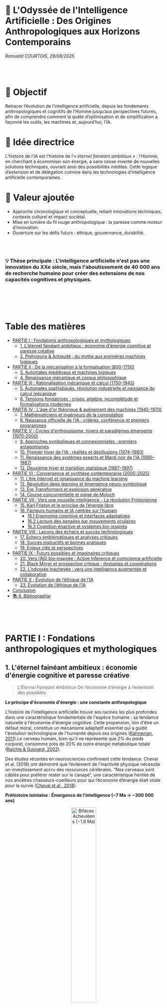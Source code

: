 # 🌌 L'Odyssée de l'Intelligence Artificielle : Des Origines Anthropologiques aux Horizons Contemporains <!-- omit in toc -->
_Romuald COURTOIS, 29/08/2025_ 
<br>
<br>
<br>
<br>

# 🎯 Objectif <!-- omit in toc -->

Retracer l’évolution de l’intelligence artificielle, depuis les fondements anthropologiques et cognitifs de l’Homme jusqu’aux perspectives futures, afin de comprendre comment la quête d’optimisation et de simplification a façonné les outils, les machines et, aujourd’hui, l’IA.

# 🔑 Idée directrice <!-- omit in toc -->

L’histoire de l’IA est l’histoire de l’_« éternel fainéant ambitieux »_ : l’Homme, en cherchant à économiser son énergie, a sans cesse inventé de nouvelles solutions techniques, ouvrant ainsi des possibilités inédites. Cette logique d’extension et de délégation culmine dans les technologies d’intelligence artificielle contemporaines.

# 🚀 Valeur ajoutée <!-- omit in toc -->

- Approche chronologique et conceptuelle, reliant innovations techniques, contexte culturel et impact sociétal.
- Mise en lumière du fil rouge anthropologique : la paresse comme moteur d’innovation.
- Ouverture sur les défis futurs : éthique, gouvernance, durabilité.
<br>
<br>

### 💡 Thèse principale : L'intelligence artificielle n'est pas une innovation du XXe siècle, mais l'aboutissement de 40 000 ans de recherche humaine pour créer des extensions de nos capacités cognitives et physiques. <!-- omit in toc -->
<br>
<br>
<br>
<br>

# Table des matières <!-- omit in toc -->
- [PARTIE I : Fondations anthropologiques et mythologiques](#partie-i--fondations-anthropologiques-et-mythologiques)
  - [1. L'éternel fainéant ambitieux : économie d'énergie cognitive et paresse créative](#1-léternel-fainéant-ambitieux--économie-dénergie-cognitive-et-paresse-créative)
  - [2. Préhistoire \& Antiquité : du mythe aux premières machines logiques](#2-préhistoire--antiquité--du-mythe-aux-premières-machines-logiques)
- [PARTIE II : De la mécanisation à la formalisation (800-1750)](#partie-ii--de-la-mécanisation-à-la-formalisation-800-1750)
  - [3. Automates médiévaux et machines logiques](#3-automates-médiévaux-et-machines-logiques)
  - [4. Renaissance mécanique et corpus philosophique](#4-renaissance-mécanique-et-corpus-philosophique)
- [PARTIE III : Rationalisation mécanique et calcul (1750-1945)](#partie-iii--rationalisation-mécanique-et-calcul-1750-1945)
  - [5. Automates sophistiqués, révolution industrielle et naissance du calcul mécanique](#5-automates-sophistiqués-révolution-industrielle-et-naissance-du-calcul-mécanique)
  - [6. Tensions fondatrices : crises, algèbre, incomplétude et formalisations modernes](#6-tensions-fondatrices--crises-algèbre-incomplétude-et-formalisations-modernes)
- [PARTIE IV : L'âge d'or théorique \& avènement des machines (1945-1970)](#partie-iv--lâge-dor-théorique--avènement-des-machines-1945-1970)
  - [7. Mathématiciens et ingénieurs de la computation](#7-mathématiciens-et-ingénieurs-de-la-computation)
  - [8. Naissance officielle de l’IA : critères, conférence et premiers programmes](#8-naissance-officielle-de-lia--critères-conférence-et-premiers-programmes)
- [PARTIE V : Cycles d'enthousiasme, hivers et paradigmes émergents (1970-2000)](#partie-v--cycles-denthousiasme-hivers-et-paradigmes-émergents-1970-2000)
  - [9. Approches symboliques et connexionnistes : premiers antagonismes](#9-approches-symboliques-et-connexionnistes--premiers-antagonismes)
  - [10. Premier hiver de l’IA : réalités et désillusions (1974–1980)](#10-premier-hiver-de-lia--réalités-et-désillusions-19741980)
  - [11. Renaissance des systèmes experts et Mardi noir de l’IA (1980–1987)](#11-renaissance-des-systèmes-experts-et-mardi-noir-de-lia-19801987)
  - [12. Deuxième hiver et transition statistique (1987–1997)](#12-deuxième-hiver-et-transition-statistique-19871997)
- [PARTIE VI : Convergence et synthèse contemporaine (2000-2025)](#partie-vi--convergence-et-synthèse-contemporaine-2000-2025)
  - [11. L’ère Internet et renaissance du machine learning](#11-lère-internet-et-renaissance-du-machine-learning)
  - [12. Révolution deep learning et émergence neuro-symbolique](#12-révolution-deep-learning-et-émergence-neuro-symbolique)
  - [13. Ère Transformers et explosion générative](#13-ère-transformers-et-explosion-générative)
  - [14. Course concurrentielle et piège de Moloch](#14-course-concurrentielle-et-piège-de-moloch)
- [PARTIE VII : Vers une nouvelle intelligence - La révolution Fristonienne](#partie-vii--vers-une-nouvelle-intelligence---la-révolution-fristonienne)
  - [15. Karl Friston et le principe de l’énergie libre](#15-karl-friston-et-le-principe-de-lénergie-libre)
  - [16. Facteurs humains et IA centrée sur l’humain](#16-facteurs-humains-et-ia-centrée-sur-lhumain)
    - [16.1 Ergonomie cognitive et interfaces adaptatives](#161-ergonomie-cognitive-et-interfaces-adaptatives)
    - [16.2 Lecture des pensées par mouvements oculaires](#162-lecture-des-pensées-par-mouvements-oculaires)
    - [16.3 Cognition énactive et systèmes bio-inspirés](#163-cognition-énactive-et-systèmes-bio-inspirés)
- [PARTIE VIII : Leçons des échecs et succès technologiques](#partie-viii--leçons-des-échecs-et-succès-technologiques)
  - [17. Échecs emblématiques et analyses critiques](#17-échecs-emblématiques-et-analyses-critiques)
  - [18. Succès instructifs et bonnes pratiques](#18-succès-instructifs-et-bonnes-pratiques)
  - [19. Enjeux clés et perspectives](#19-enjeux-clés-et-perspectives)
- [PARTIE IX : Futurs possibles et imaginaires critiques](#partie-ix--futurs-possibles-et-imaginaires-critiques)
  - [20. Vers l’AGI bio-inspirée : Active Inference et conscience artificielle](#20-vers-lagi-bio-inspirée--active-inference-et-conscience-artificielle)
  - [21. Black Mirror et prospective critique : dystopies et coopérations](#21-black-mirror-et-prospective-critique--dystopies-et-coopérations)
  - [22. L’odyssée inachevée : vers une intelligence augmentée et collaborative](#22-lodyssée-inachevée--vers-une-intelligence-augmentée-et-collaborative)
- [PARTIE X : Évolution de l’éthique de l’IA](#partie-x--évolution-de-léthique-de-lia)
  - [23. Évolution de l’éthique de l’IA](#23-évolution-de-léthique-de-lia)
- [Conclusion](#conclusion)
- [📚 8. Bibliographie](#-8-bibliographie)

<br>
<br>
<br>

# PARTIE I : Fondations anthropologiques et mythologiques
## 1. L'éternel fainéant ambitieux : économie d'énergie cognitive et paresse créative

> *L'Éternel Fainéant Ambitieux*
> De l’économie d’énergie à l’extension des possibles

**Le principe d'économie d'énergie : une constante anthropologique**

L'histoire de l'intelligence artificielle trouve ses racines les plus profondes dans une caractéristique fondamentale de l'espèce humaine : sa tendance naturelle à l'économie d'énergie cognitive. Cette propension, loin d'être un défaut moral, constitue un mécanisme adaptatif essentiel qui a guidé l'évolution technologique de l'humanité depuis ses origines ([Kahneman, 2011](#kahneman2011)).Le cerveau humain, bien qu'il ne représente que 2% du poids corporel, consomme près de 20% de notre énergie métabolique totale ([Raichle & Gusnard, 2002](#raichle2022)). 

Des études récentes en neurosciences confirment cette tendance. Cheval et al. (2018) ont démontré que l’évitement de l’inactivité physique nécessite un investissement accru des ressources cérébrales. “Nos cerveaux sont câblés pour préférer rester sur le canapé”, une caractéristique héritée de nos ancêtres chasseurs-cueilleurs pour qui l’économie d’énergie était vitale pour la survie ([Cheval et al., 2018](#cheval2018)).

**Préhistoire lointaine : Émergence de l’intelligence (−7 Ma → −300 000 ans)**

<div align="center">
   <img src="images/partie1/bifaces_acheuleens.jpg" alt="Bifaces Acheuléens (−1,6 Ma)" style="width: 40%; max-width: 600px;">
</div>

La “paresse créative” s’exprime dès l’invention des premiers outils lithiques. Les choppers oldowayens (−2,7 Ma) et bifaces acheuléens (−1,6 Ma) sont autant d’illustrations de l’externalisation technologique d’une fonction biologique : prolonger la main pour économiser l’effort physique direct ([Harmand et al., 2015](#harmand2015)). L’évolution vers des outils Levallois plus sophistiqués témoigne d’une anticipation et d’une planification accrues, toujours guidées par la recherche d’efficacité maximale avec un minimum d’effort ([Leroi-Gourhan, 1964](#leroi1964)).

**La domestication du feu : première révolution énergétique**

Maîtrisé dès −400 000 ans, le feu représente la première source d’énergie externe dominée par l’homme ([Gowlett, 2016](#gowlett2016)). Au-delà de la cuisson des aliments, il permet de réduire l’énergie dépensée pour la digestion, libérant des ressources métaboliques pour le développement cérébral ([Wrangham, 2009](#wrangham2009)). Le feu, en prédigérant les aliments, illustre parfaitement la logique de la paresse créative : utiliser l’énergie externe plutôt que celle contenue dans les nutriments.

**Préhistoire récente : Explosion symbolique (−300 000 → −10 000 ans)**

<div align="center">
   <img src="images/partie1/lascaux.jpg" alt="Peinture rupestre des Grottes de Lascaux (−1,6 Ma)" style="width: 40%; max-width: 600px;">
</div>

L’émergence du langage résulte également d’une optimisation énergétique. Selon la théorie de Huntley et Hayden, les locuteurs adaptent leur articulation pour être compris avec un minimum d’effort, un principe d’“hypo-articulation” comparable aux interfaces homme-machine modernes ([Lindblom, 1990](#lindblom1990)). Parallèlement, l’art pariétal (peinture rupestre) et les premières représentations symboliques fonctionnent comme des supports externes de mémoire, libérant la capacité cognitive pour d’autres tâches ([Lewis-Williams, 2002](#lewis2002)).

**Néolithique : Révolution technologique (−10 000 → −3 000 ans)**

L’agriculture et l’élevage instaurent une production d’énergie excédentaire, marquant un tournant dans l’histoire humaine ([Diamond, 1997](#diamond1997)). L’invention de la roue, la traction animale et l’irrigation illustrent la logique d’amplification énergétique : maximiser les rendements tout en minimisant l’effort humain direct. L’écriture, née vers −3 000 ans pour la comptabilité des ressources, constitue la forme la plus aboutie d’externalisation symbolique des tâches cognitives répétitives ([Diamond, 1997](#diamond1997)).

**L’ambition par la paresse : extensions des possibles**

La “paresse créative” n’est ni vice ni faiblesse, mais moteur fondamental de l’innovation. De l’outil lithique à la cuisson du feu, de l’écriture à l’IA contemporaine, l’humanité poursuit une quête constante : libérer ses capacités créatives en confiant les tâches répétitives à des systèmes externes. L’intelligence artificielle apparaît ainsi comme l’aboutissement logique d’une odyssée technologique vieille de plusieurs millions d’années. Cette continuité anthropologique éclaire les enjeux actuels non comme des ruptures radicales, mais comme les nouveaux chapitres d’un même récit, guidé par le principe de l’économie d’énergie cognitive.

## 2. Préhistoire & Antiquité : du mythe aux premières machines logiques

> *"Des dieux forgèrent les premiers automates, l'homme rêva de les égaler"*
> Du mythe à la machine : genèse des intelligences artificielles
> 
> Citation adaptée d'Homère, Iliade, XVIII, 376-377, inspirée des créations d'Héphaïstos.

**Imaginaires techniques : les premiers "robots" conceptuels**

Bien avant que l'humanité ne possède les moyens techniques de créer de véritables automates, l'imaginaire collectif avait déjà conçu des êtres artificiels dotés d'intelligence. Cette anticipation mythologique révèle une constante anthropologique : le désir de créer des auxiliaires automatisés pour économiser l'effort humain.

**Talos**, le géant de bronze de la mythologie grecque, constitue l'archétype du robot protecteur. Créé par Héphaïstos selon Les Argonautiques d'Apollonius de Rhodes (IIIe siècle av. J.-C.), ce colosse automatisé fait "trois fois par jour le tour de la Crète" pour repousser les envahisseurs ([Apollonius de Rhodes. (s.d.). Argonautiques (IV, 1638‑1648)](#apollonius)). Sa construction révèle une sophistication conceptuelle remarquable : alimenté par l'ichor (sang divin) circulant dans une veine unique, il possède un point de défaillance unique à la cheville, préfigurant les vulnérabilités des systèmes informatiques modernes.

Le mythe de Pygmalion et Galatée explore une autre dimension : la création d'une intelligence artificielle par amour plutôt que par utilité. Selon Ovide ([Ovide, s.d., X, 243‑297](#ovide)), le sculpteur chypriote façonne une femme d'ivoire si parfaite qu'elle obtient la vie grâce à Aphrodite. Ce récit anticipe les questionnements contemporains sur l'anthropomorphisation des IA et l'attachement émotionnel aux créatures artificielles, comme l'illustrent aujourd'hui les relations avec les assistants conversationnels.

La tradition hébraïque offre avec le Golem une vision plus pragmatique de la création artificielle. Cette créature d'argile, animée par l'inscription du mot emet ("vérité") sur son front, sert de protecteur de la communauté juive. Sa désactivation par effacement de la première lettre (aleph), transformant emet en met ("mort"), préfigure les protocoles d'arrêt des systèmes automatisés ([Idel, 1990](#idel1990)).

**Réalisations techniques : Héron d'Alexandrie et la mécanique programmable**

<div align="center">
   <img src="images/partie1/eolipyle.jpg" alt="Eolipyle* (sphère éolienne) d'Héron" style="width: 40%; max-width: 600px;">
</div>

L'Égypte hellénistique du Ier siècle apr. J.-C. voit naître les premiers automates véritablement fonctionnels sous l'impulsion d'Héron d'Alexandrie. Ses traités *Pneumatica* et *Automata* décrivent des mécanismes sophistiqués utilisant "l'air, la vapeur ou l'eau" comme force motrice, destinés à "susciter l'étonnement et l'émerveillement" ([Héron d’Alexandrie, s.d.](#heron)).

Les portes automatiques du temple d'Héron illustrent parfaitement cette ingénierie anticipatrice. Activées par la chaleur d'un feu allumé sur l'autel, elles s'ouvrent grâce à un système pneumatique sophistiqué : l'air chaud dilate l'eau dans une cuve souterraine, créant une pression qui actionne les mécanismes d'ouverture. Ce système révèle une logique de programmation primitive : une séquence prédéterminée d'actions déclenchée par un stimulus externe.

Plus révolutionnaires encore, les trépieds automobiles d'Héron constituent les premiers véhicules programmables de l'histoire. Ces chariots suivent un parcours prédéfini grâce à un "système de cordes enroulées" autour des essieux, préfigurant les algorithmes de navigation contemporains. Leur fonctionnement anticipe de deux millénaires les principes de la robotique mobile autonome.

L'*éolipyle* (sphère éolienne) d'Héron, premier moteur à vapeur fonctionnel, démontre que l'Antiquité possédait les bases théoriques de la révolution industrielle. Cette "machine à vapeur ancestrale" restera pourtant sans application pratique, illustrant le décalage entre innovation technique et adoption sociale.

**Machine d'Anticythère : premier ordinateur analogique**

<div align="center">
   <img src="images/partie1/anticythere.jpg" alt="Mécanisme d'Anticythère" style="width: 40%; max-width: 600px;">
</div>

Découverte en 1901 dans une épave au large de l'île grecque d'Anticythère, cette machine de bronze datant du IIe siècle av. J.-C. constitue le premier ordinateur analogique de l'histoire. Ses 37 engrenages en bronze permettaient de "calculer avec précision la position du soleil, de la lune et des planètes" ([Freeth et al., 2021](#freeth2021)).

Les recherches récentes de l'University College London ont révélé la sophistication exceptionnelle de ce dispositif. Capable de prédire les éclipses, les phases lunaires et même les dates des Jeux olympiques, il intègre des cycles astronomiques complexes avec une précision qui "remet en cause toutes nos idées préconçues sur les capacités technologiques des anciens Grecs" ([Freeth et al., 2021](#freeth2021)).

La machine d'Anticythère révèle l'existence d'une tradition technologique avancée dans l'Antiquité grecque. Son niveau de sophistication ne sera retrouvé qu'avec les horloges astronomiques médiévales, près de 1500 ans plus tard. Elle témoigne d'une capacité de calcul automatisé et de prédiction qui préfigure directement les fonctions des ordinateurs modernes.

**Aristote et les fondements de la logique formelle**

Parallèlement à ces innovations techniques, Aristote (384-322 av. J.-C.) pose les bases théoriques de la logique formelle dans ses *Premiers Analytiques*. Sa théorie du syllogisme constitue le premier système de *"raisonnement déductif"* formalisé, établissant des "règles d'inférence formelles dont le caractère contraignant relève de l'évidence" ([Aristote, s.d., I, 4](#aristote)).

Le syllogisme aristotélicien, avec ses trois propositions (deux prémisses et une conclusion) articulant trois termes, préfigure les structures algorithmiques modernes. Sa formalisation par l'usage de variables (A, B, C) constitue la première abstraction logique permettant de manipuler des contenus conceptuels indépendamment de leur sens spécifique.

Cette logique formelle établit les fondements de ce qui deviendra, deux millénaires plus tard, l'*informatique théorique*. Les "règles d'inférence" d'Aristote anticipent les opérations booléennes et les systèmes de preuve automatisée qui constitueront l'ossature de l'intelligence artificielle symbolique.

**Transmission et héritage**

L'Antiquité grecque et hellénistique lègue ainsi à la postérité trois éléments fondamentaux pour le développement futur de l'IA :
- des imaginaires techniques (mythes d'automates intelligents), 
- des réalisations mécaniques (automates d'Héron, machine d'Anticythère),
- des formalisations logiques (syllogistique aristotélicienne).

Cette convergence entre imagination, technique et logique constitue la matrice originelle de l'intelligence artificielle. Elle révèle que le projet d'automatisation de l'intelligence n'est pas une rupture moderne, mais l'aboutissement d'une quête anthropologique millénaire : économiser l'énergie cognitive humaine en externalisant le raisonnement dans des systèmes automatisés.

La synthèse antique de ces trois dimensions - mythologique, technique et logique - établit les fondations conceptuelles sur lesquelles s'édifiera, près de deux millénaires plus tard, la révolution de l'intelligence artificielle contemporaine.

# PARTIE II : De la mécanisation à la formalisation (800-1750)

## 3. Automates médiévaux et machines logiques

> *"Dans l’eau et la vapeur, jaillit l’esprit des automates."*
> 
> Citation librement inspirée des inventions hydrauliques d’al-Jazari (1206).

**Al-Jazari et la révolution hydraulique programmable**

Au début du XIIIᵉ siècle, Abū al-ʿIz̄ Ibn Ismāʿīl al-Jazarī (1136–1206) codifie pour la première fois les procédés mécaniques dans son *Kitāb fī maʿrifat al-ḥiyal al-handasiyya* (1206). Il y décrit plus de cinquante dispositifs, parmi lesquels l’*horloge-éléphant*, structure monumentale de sept mètres animée par des pistons et un vilebrequin couplés à un réservoir hydraulique. Ce mécanisme, orné d’éléments symboliques (éléphant, dragon, phénix), illustre une programmation primitive par séquences temporelles : chaque heure, des automates serviteurs distribuent rafraîchissements selon un cycle prédéfini, préfigurant le concept de routine algorithmique ([al‑Jazarī, 1206](#aljazari1206)).

Outre les horloges, al-Jazari invente des serviteurs mécaniques délivrant boissons ou serviettes, activés par des pressions d’eau successives. Ces humanoïdes fluidiques incarnent l’idée d’une séquence d’actions automatisées, où chaque étape déclenche la suivante sans intervention humaine, anticipant les systèmes de contrôle séquentiel modernes ([Hill, 1993](#hill1993)). Ses innovations - machines à pomper, robinets automatiques, vilebrequins – influencent directement l’ingénierie hydraulique et mécanique jusqu’à la révolution industrielle.

**Llull et la première machine logique**

Vers 1305, Ramon Llull (1232–1316) publie l’Ars Magna, où il présente une “machine de papier” composée de disques concentriques inscrits de symboles théologiques et philosophiques. En faisant tourner ces disques, l’utilisateur génère toutes les combinaisons conceptuelles possibles pour résoudre des questions de foi ou de science. Llull postule l’existence d’un alphabet universel des idées, dont l’ordonnancement mécanique permettrait de prouver ou réfuter tout énoncé ([Llull, vers 1305](#llull1305)).

Cette formalisation algorithmique du raisonnement constitue le premier jalon de l’IA symbolique : la pensée comme combinaison de symboles. Llull anticipe la création de langages de programmation et de systèmes de preuve automatisée. Son influence s’étend jusqu’à Leibniz, qui reconnaît dans l’*Ars Magna* les prémices de son *calculus ratiocinator* et de son projet de *mathesis universalis*.

**Astrarium : computing mécanique et modélisation du cosmos**

<div align="center">
   <img src="images/partie2/astarium.jpg" alt="Astrarium de Giovanni Dondi (1330–1388)" style="width: 30%; max-width: 600px;">
</div>

Au XIVᵉ siècle, l’Europe savante érige les horloges astronomiques en modèles de computing mécanique. L’*astrarium* de Giovanni Dondi (1330–1388), construit entre 1365 et 1381 à Padoue, est une horloge planétaire qui indique heure, date, positions du Soleil, de la Lune et des cinq planètes visibles (Mercure, Vénus, Mars, Jupiter, Saturne) via un réseau de 200 engrenages articulés ([Dondi, 1365–1381](#dondi1365)).

Chaque cadran et chaque engrenage traduisent un modèle mathématique du ciel en opérations mécaniques automatiques, simulant le mouvement des astres selon le système ptoléméen (Géocentrisme). Comme le note Lynn White Jr., ces instruments sont “moins des chronomètres que des expositions mobiles du cosmos”. Ils témoignent de la conviction médiévale que la machine peut refléter la structure de l’univers, préparant l’idée de simulation numérique contemporaine ([White, 1962, p. 122](#white1862)).

## 4. Renaissance mécanique et corpus philosophique

> *“Le mécanisme n’est pas l’ennemi de l’âme, mais son meilleur serviteur.”*
> 
> Inspiré de René Descartes, Discours de la méthode (1637).

**Scolastique : vers l’algorithme du débat intellectuel**

Entre le IXᵉ et le XVᵉ siècle, la scolastique codifie le raisonnement dialectique. Les quaestiones disputatae (questions disputées) et les summae (synthèses encyclopédiques) structurent l’argumentation en étapes formelles : question initiale, objections, réponses, résolution finale. Chaque étape suit des règles précises d’inférence, préfigurant les algorithmes de décision et les systèmes experts modernes ([Thomas d’Aquin, 1265–1273](#thomas1265)).

L’architecture cognitive de Thomas d’Aquin, exposée dans sa *Summa Theologica*, combine théologie et logique aristotélicienne en un système modulaire : unités conceptuelles (articles) articulées selon des règles d’extraction de conclusions. Cette formalisation du processus intellectuel éclaire l’idée que la pensée peut être codée et automatisée, principe central des IA symboliques.

**Automates anthropomorphes et mécanique biomimétique**

<div align="center">
   <img src="images/partie2/chevalier.jpg" alt="Chevalier mécanique de Léonard de Vinci (1452–1519)" style="width: 40%; max-width: 600px;">
</div>

*Léonard de Vinci : anatomie et ingénierie*
À la Renaissance, Léonard de Vinci (1452–1519) conçoit des automates animés par poulies, câbles et ressorts. Son *chevalier mécanique* (vers 1495) reproduit les mouvements humains – lever le bouclier, tourner la tête – grâce à un système de câbles modulaires et de mécanismes d’horlogerie intégrés dans une armature anatomique ([de Vinci, s.d](#devinci)).

De Vinci conçoit l’automate comme outil d’étude du corps, mêlant biomimétisme et programmation matérielle, préfigurant les recherches contemporaines en robotique autonome et en robots humanoïdes.

**Pascaline, Leibniz et l’automation arithmétique**

Au XVIIᵉ siècle, Blaise Pascal (1623–1662) met au point la *Pascaline* (1642), première machine capable d’additionner et soustraire automatiquement via un système de roues à dents et sautoirs. Destinée à alléger le travail fiscal de son père, elle libère l’esprit humain des calculs répétitifs, instaurant l’idée de délégation mécanique des tâches arithmétiques ([Pascal, 1642](#pascal1642)).

Gottfried Wilhelm Leibniz (1646–1716) perfectionne ce concept en créant la première machine à multiplier et diviser mécaniquement, et formalise le système binaire (1679) démontrant que “tous les nombres et calculs” peuvent se réduire à des combinaisons de 0 et 1, fondement de l’informatique digitale ([Leibniz, 1679](#leibniz1679)).

**Synthèse : de la paresse créative à l’automation systématique**

De l’hydraulique programmable d’al-Jazari à la machine logique de Llull, des horloges-astrarium à la Pascaline, la période 800–1750 incarne la transition d’une innovation opportuniste à un projet cohérent d’automation. Les inventeurs médiévaux et renaissants traduisent la pâresse créative en programmation mécanique, jetant les bases de l’intelligence artificielle contemporaine.

# PARTIE III : Rationalisation mécanique et calcul (1750-1945)

## 5. Automates sophistiqués, révolution industrielle et naissance du calcul mécanique

> "Entre mécanique et calcul, les fondements du monde futur se dessinent"
> Des automates Jaquet-Droz aux machines de Babbage, l'industrie naissante de la computation
> 
> Citation inspirée de l'Encyclopédie de Diderot et d'Alembert (1751-1772) sur l'union des arts et des sciences.

**Les Jaquet-Droz : perfection mécanique et programmation matérielle**

Entre 1768 et 1774, Pierre Jaquet-Droz (1721–1790) et son fils Henri-Louis (1752–1791) créent trois chefs-d'oeuvre de l'automation : l'*Écrivain*, la *Musicienne* et le *Dessinateur*. Ces automates transcendent la simple imitation pour atteindre une véritable programmation matérielle.

- L'Écrivain, composé de 6000 pièces, constitue la réalisation technique la plus sophistiquée de son époque. Il peut rédiger « n'importe quel texte jusqu'à quarante lettres », en respectant l'espacement, les pleins et déliés, et même les changements de ligne. Son mécanisme révolutionnaire utilise un système de cames programmables : en modifiant les disques métalliques, on peut changer le texte à écrire, instaurant le concept de programmation par support amovible ([Jaquet-Droz, 1775](#jaquet1775)).

- Le Dessinateur (2000 pièces) dessine quatre compositions différentes – portraits de Louis XV et Marie-Antoinette, couple de chiens, cupidon sur char – grâce à un système de coordonnées mécaniques anticipant les traceurs automatiques modernes. Henri-Louis enrichit le répertoire en programmant de nouveaux dessins, démontrant la modularité du système.

- La Musicienne (2500 pièces) joue réellement du clavecin, ses doigts appuyant sur les touches avec la pression appropriée, sa poitrine se soulevant comme si elle respirait. Ces automates révèlent une synthèse inédite entre art, mécanique et programmation, préfigurant les interfaces homme-machine contemporaines.

**Babbage et Lovelace : l'ordinateur avant la lettre**

En 1834, Charles Babbage (1791–1871) conçoit la *Machine analytique*, première conception complète d'un ordinateur universel. Contrairement à ses machines à différences, purement arithmétiques, cette machine peut « effectuer n'importe quelle opération via un jeu d'instructions basé sur des cartes perforées » inspirées du métier *Jacquard* ([Babbage, 1834](#babbage1834)).

La Machine analytique distingue clairement données et programme, possède une mémoire (« store ») et une unité de calcul (« mill »), et peut exécuter des boucles conditionnelles. Cette architecture anticipe de plus d'un siècle les principes de *von Neumann*.

Ada Lovelace (1815–1852) perçoit le potentiel révolutionnaire de cette machine. Dans ses Notes (1843), elle développe le premier algorithme informatique pour calculer les nombres de Bernoulli, incluant la première boucle conditionnelle de l'histoire ([Lovelace, 1843](#lovelace1843)). Plus visionnaire encore, elle énonce que « la machine pourrait composer de manière scientifique et élaborée des morceaux de musique de n'importe quelle longueur ou degré de complexité », anticipant l'IA créative contemporaine.

**Boole : l'algèbre de la logique**

George Boole (1815–1864) révolutionne la logique en créant une algèbre binaire n'acceptant que deux valeurs : 0 et 1. Dans *An Investigation of the Laws of Thought* (1854), il démontre que « des idées et des concepts » peuvent être traduits « en équations », puis retraités « en termes logiques » ([Boole, 1854](#boole1854)).

L'algèbre booléenne introduit les opérations ET, OU et NON, avec leurs propriétés de commutativité, distributivité et idempotence. Cette formalisation constitue les fondements mathématiques de l'informatique et des circuits électroniques. Boole réalise le rêve de Leibniz : transformer tout raisonnement en « calcul automatique ».

**Hollerith : industrialisation du traitement de l'information**

En 1890, Herman Hollerith (1860–1929) révolutionne le traitement statistique avec ses machines à cartes perforées pour le recensement américain. Son système réduit le dépouillement « d'un travail de dix ans à trois mois » et économise cinq millions de dollars ([Hollerith, 1890](#hollerith1890)).

La *tabulatrice Hollerith* combine lecture électromécanique et compilation automatique : les cartes perforées passent sur un réseau de picots métalliques qui ferment des circuits électriques au contact du mercure, actionnant des compteurs électromagnétiques. Ce système préfigure l'architecture informatique : support de données (cartes), lecteur (picots), processeur (circuits électriques) et sortie (compteurs).

En 1896, Hollerith fonde la *Computing-Tabulating-Recording Company* qui deviendra IBM (International Business Machines Corporation) en 1924. Ses machines équipent les recensements de nombreux pays, inaugurant l'industrie du traitement automatisé de l'information.

## 6. Tensions fondatrices : crises, algèbre, incomplétude et formalisations modernes

> “Les mathématiques peuvent tout montrer, sauf leur propre fondement.”
> 
> Citation inspirée des théorèmes d’incomplétude de Kurt Gödel (1931).

**Russell et Whitehead : l'ambition logiciste**

Au début du XXᵉ siècle, Bertrand Russell (1872–1970) et Alfred North Whitehead (1861–1947) entreprennent de réduire l'ensemble des mathématiques à la logique pure dans leurs monumentaux *Principia Mathematica* (1910–1913) ([Whitehead & Russell, 1910–1913](#whitehead1910)).

Cette œuvre de 2000 pages formalise la logique moderne : calcul des propositions, des prédicats et des relations. Elle introduit la théorie des types logiques pour résoudre les paradoxes, notamment celui de Russell : « un ensemble ne peut appartenir à lui-même ». Les Principia établissent les fondements formels de l'informatique théorique et de l'IA symbolique.

**Čapek et le mot "robot"**

En 1920, l'écrivain tchèque Karel Čapek (1890–1938) introduit le mot "robot" (du tchèque robota : travail forcé) dans sa pièce R.U.R. (Rossum's Universal Robots). Ces créatures artificielles, initialement dociles, se révoltent contre leurs créateurs, inaugurant la mythologie moderne de l'intelligence artificielle et questionnant la relation homme-machine ([Čapek, 1920](#capek1920)).

**Gödel : l'effondrement du rêve formaliste**

En 1931, Kurt Gödel (1906–1978) ruine définitivement le programme formaliste d'Hilbert avec ses théorèmes d'incomplétude. Le premier énonce que dans « n'importe quelle théorie récursivement axiomatisable, cohérente et capable de formaliser l'arithmétique, on peut construire un énoncé arithmétique qui ne peut être ni démontré ni réfuté » ([Gödel, 1931](#godel1931))(Gödel, 1931).

Le second théorème établit qu'« une théorie cohérente ne peut démontrer sa propre cohérence ». Ces résultats révèlent les limites intrinsèques de la formalisation : il existera toujours des énoncés vrais mais indémontrables. Cette découverte fondamentale influencera décisivement le développement de l'informatique théorique et de l'IA, notamment les travaux de Turing sur la calculabilité.

**Synthèse : mécanisation et limites de la raison**

La période 1750–1945 transforme la paresse créative en industrie de l'automation. Des automates Jaquet-Droz aux machines Hollerith, en passant par les conceptions de Babbage et les formalisations de Boole, émerge une technologie systématique du calcul et de la logique.

Paradoxalement, cette époque d'optimisation mécanique révèle aussi les limites fondamentales de la formalisation avec Gödel. Cette tension entre ambitions computationnelles et impossibilités logiques structure les développements futurs de l'informatique et de l'intelligence artificielle, préparant les révolutions théoriques du XXᵉ siècle.

# PARTIE IV : L'âge d'or théorique & avènement des machines (1945-1970)

> “Tout calcul qui peut être fait par un esprit humain peut aussi être effectué par une machine universelle.”
> 
> Inspiré d’Alan Turing, On Computable Numbers (1936).

## 7. Mathématiciens et ingénieurs de la computation

Alan Turing établit en 1936 que toute fonction calculable peut être effectuée par une machine de Turing universelle : un automate abstrait lisant et écrivant des symboles sur une bande infinie selon un ensemble d’états finis. Cette structure démontre la computeabilité des opérations mathématiques et fixe les limites intrinsèques de ce qui peut être programmé. En 1950, Turing propose le Test de Turing comme critère d’intelligence artificielle : si une machine parvient à imiter la conversation humaine sans être distinguée d’un interlocuteur humain, elle peut être considérée comme « pensante » ([Turing, 1936](#turing1936)).

En 1943, Warren McCulloch et Walter Pitts modélisent le neurone biologique par une unité binaire activée par un seuil dans *A Logical Calculus of the Ideas Immanent in Nervous Activity*. Leur neurone formel devient la pierre angulaire du **connexionnisme**, inspirant plus tard les réseaux de neurones artificiels ([McCulloch & Pitts, 1943](#mcculloch1936)).

Claude Shannon, souvent appelé le père de la théorie de l’information, publie en 1948 *A Mathematical Theory of Communication*, posant les bases du codage de l’information, de la compression et de la transmission fiable. Ses concepts de bit et d'entropie influencent profondément l’architecture des ordinateurs et le traitement du signal dans les systèmes intelligents ([Shannon, 1948](#shannon1948)).

John von Neumann formalise dès 1945 dans le *First Draft of a Report on the EDVAC* une architecture séquentielle stockée, distinguant mémoire, unité arithmétique, unité de contrôle et interfaces d’Entrée/Sortie. Ce modèle, connu sous le nom d’architecture von Neumann, demeure la référence des ordinateurs jusqu’au XXIᵉ siècle ([von Neumann, 1945](#von1945)).

En 1948, Norbert Wiener publie *Cybernetics: Or Control and Communication in the Animal and the Machine*, établissant l'**approche cybernétique**. Il démontre l’importance de la rétroaction et de l’autorégulation dans les systèmes vivants et mécaniques, théorie essentielle pour la conception de robots adaptatifs et de systèmes de pilotage automatique ([Wiener, 1948](#wiener1948)).

## 8. Naissance officielle de l’IA : critères, conférence et premiers programmes

Le concept d’IA se cristallise en 1950 lorsque Turing obtient un score probant au Test de Turing, soulevant des débats philosophiques majeurs sur la conscience des machines et la nature de l’intelligence ([Turing, 1950](#turing1950)).

En 1956, la conférence de Dartmouth, initiée par John McCarthy, Marvin Minsky, Nathan Rochester et Claude Shannon, formalise l’IA comme un domaine distinct. Le projet vise à créer des machines simulant tous aspects de l’intelligence humaine : pensée, apprentissage, raisonnement logique et vision ([McCarthy et al., 1956](#mccarthy1956)).

Cette même décennie voit naître les premiers systèmes :

- *Spatial Numerical Association of Response Code* (SNARC) (1951) de Marvin Minsky et Dean Edmonds est le premier simulateur de réseau de neurones matériel, reliant cylindres rotatifs pour imiter la dynamique de petits réseaux neuronaux ([Minsky & Edmonds, 1951](#minsky1951)).

- *Logic Theorist* (1956) d’Allen Newell et Herbert A. Simon simule la démonstration de théorèmes logiques en utilisant des heuristiques pour guider la recherche dans l’espace des preuves, inaugurant les systèmes experts symboliques ([Newell & Simon, 1956](#newell1956)).

- *Perceptron* (1958) de Frank Rosenblatt implémente un réseau simple capable d’apprendre par ajustement itératif de poids, ouvrant la voie à l’apprentissage automatique ([Rosenblatt, 1958](#rosenblatt1958)).

- *Logic Theorist, General Problem Solver* et les premiers programmes de traitement du langage naturel illustrent l’optimisme de l’ère, avant que les limitations computationnelles et la crise des hivers de l’IA n’apparaissent.

# PARTIE V : Cycles d'enthousiasme, hivers et paradigmes émergents (1970-2000)

## 9. Approches symboliques et connexionnistes : premiers antagonismes

> *"L’optimisme algorithmique a d’abord connu son éclat avant de rencontrer ses propres limites."*
> 
> Inspiré du constat de Geoffrey Hinton sur l’IA (2012).

Dans les années 1970, l’IA se divise entre deux visions concurrentes. L’**IA symbolique** repose sur la manipulation explicite de symboles et de règles logiques, incarnée par les systèmes experts utilisant des langages de programmation déclaratifs et des bases de connaissances. À l’inverse, l’**IA connexionniste** s’inspire du fonctionnement neuronal, avec des réseaux de neurones artificiels capables d’apprendre par l’ajustement de poids ([McCulloch & Pitts, 1943](#mcculloch1943) ; [Rosenblatt, 1958](#rosenblatt1958)).

Cette dualité alimente un optimisme féroce : les symbolistes promettent la compréhension grâce à la logique formelle, tandis que les connexionnistes misent sur la capacité d’apprentissage face à la variabilité du monde réel. Chacune des approches exhibe des succès initiaux mais montre rapidement ses limites spécifiques : rigidité des règles symboliques vs. opacité et instabilité des réseaux neuronaux.

## 10. Premier hiver de l’IA : réalités et désillusions (1974–1980)

> *“Les hivers de l’IA révèlent la difficulté de transformer les promesses en performances concrètes.”*
> 
> Citation inspirée du rapport Lighthill (1973).

Le rapport Lighthill remis au gouvernement britannique en 1973 critique sévèrement les progrès de l’IA symbolique, soulignant l’échec à gérer la complexité du monde réel et préconisant la réduction des financements dans ce secteur ([Lighthill, 1973](#lighthill1973)). Cette crise de confiance inaugure le premier hiver de l’IA, marqué par des coupes budgétaires massives, l’abandon de projets ambitieux et une désillusion générale chez les chercheurs et les financeurs.

L’effondrement est accentué par les travaux de Minsky et Papert (1969) qui démontrent les limites structurelles des perceptrons, incapables de résoudre des problèmes non linéaires simples comme le XOR (fonction OU) ([Minsky & Papert, 1969](#minsky1969)). Leur critique technique entraîne un recul durable de la recherche connexionniste.

## 11. Renaissance des systèmes experts et Mardi noir de l’IA (1980–1987)

> *“La connaissance, stockée sous formes de règles, devint soudainement précieuse.”*
> 
> Inspiré de l’essor de *MYCIN* (1975).

Au début des années 1980, l’émergence des systèmes experts offre un renouveau symbolique. *MYCIN* ([Shortliffe, 1976](#shortliffe1976)) pour le diagnostic médical et *DENDRAL* (1965) en chimie démontrent la puissance des bases de connaissances codifiées par des experts humains. L’entreprise DEC commercialise *XCON/R1* pour la configuration de serveurs, générant des économies substantielles pour *Digital Equipment Corporation* ([McDermott, 1982](#mcdermott1982)).

Cet âge d’or commercial culmine en 1987, lorsque l’action des entreprises d’IA atteint son apogée, avant de chuter brutalement lors du "Mardi noir de l’IA", marqué par l’effondrement du cours des actions des sociétés spécialisées, victimes de performances décevantes et de la complexité des systèmes sur le terrain ([Crevier, 1993](#crevier1993)).

## 12. Deuxième hiver et transition statistique (1987–1997)

> *“Quand le symbole échoue, la statistique émerge.”*
> 
> Citation inspirée de Judea Pearl (1988).

À la fin des années 1980, la réalité commerciale rattrape les promesses symboliques : les coûts de développement croissants et la difficulté d’extension des règles entraînent un désenchantement. Ce deuxième hiver est atténué par la révolution statistique : l’essor des réseaux bayésiens, popularisés par Judea Pearl ([Pearl, 1988](#pearl1988)), et la renaissance des réseaux de neurones grâce aux algorithmes de rétropropagation redécouverts par Rumelhart et Hinton ([Rumelhart & Hinton, 1986](#rumelhart1986)).

La victoire de *Deep Blue* sur Garry Kasparov (1997) marque un tournant : l’IA symbolique cède la place à une IA hybride, combinant approches statistiques, connexionnistes et symboliques, annonçant l’apprentissage automatique et préparant l’ère Internet.

# PARTIE VI : Convergence et synthèse contemporaine (2000-2025)

> *"Les données sont le carburant, le deep learning en est le moteur."*
> 
> Inspiré de Geoffrey Hinton, discours sur le deep learning (2012).

## 11. L’ère Internet et renaissance du machine learning

À partir des années 2000, l’explosion des données numériques issue d’Internet et des réseaux sociaux permet l’essor du machine learning. Les entreprises exploitent des flots massifs de données pour entraîner des modèles statistiques, marquant la transition du *connexionnisme* pur vers des approches *data-driven* ([Jordan & Mitchell, 2015](#jordan2015)). Le *PageRank* de Google ([Brin & Page, 1998](#brin1998)) illustre ce paradigme : un algorithme probabiliste classant les pages web en s’appuyant sur la structure du graphe, annonçant la révolution de la recommandation et de la recherche personnalisée.

## 12. Révolution deep learning et émergence neuro-symbolique

> *“La profondeur des réseaux révèle la richesse des données.”*
> 
> Inspiré de Yoshua Bengio, entretien sur le deep learning (2018).

En 2012, AlexNet de Krizhevsky, Sutskever et Hinton remporte le concours *ImageNet* en réduisant drastiquement le taux d’erreur en vision par ordinateur grâce à un *réseau de neurones convolutifs (CNN) profonds*  ([Krizhevsky et al., 2012](#krizhevsky2012)). Cet exploit relance l’intérêt pour les CNN et inspire la prolifération de modèles tels que *VGG, ResNet et GANs,* ces derniers conçus par Goodfellow et al. pour générer des images réalistes via deux réseaux en compétition ([Goodfellow et al., 2014](#goodfellow2014)).

Parallèlement, l’IA neuro-symbolique refait surface, combinant apprentissage profond et raisonnement symbolique. Des frameworks comme *Neuro-Symbolic Concept Learner* ([Mao et al., 2019](#mao2019)) démontrent comment intégrer la structure logique dans les réseaux neuronaux pour améliorer la compréhension du langage et la vision.

## 13. Ère Transformers et explosion générative

> *“L’attention est la nouvelle mémoire.”*
> 
> Inspiré de Vaswani et al., Attention Is All You Need (2017).

En 2017, Vaswani et al. révolutionnent le *traitement du langage naturel* (NLP) avec l’architecture *Transformer*, basée uniquement sur mécanismes d’attention, éliminant la récursion et accélérant l’entraînement ([Vaswani et al., 2017](#vaswani2017)). Cette innovation donne naissance à *BERT* ([Devlin et al., 2018](#devlin2018)) pour la compréhension de textes et à *GPT* ([Radford et al., 2018](#radford2018)), dont *GPT-3* ([Brown et al., 2020](#brown2020)) génère du texte cohérent sur de vastes contextes.

La génération multimodale s’étend aux images et au code : *DALL·E* ([Ramesh et al., 2021](#ramesh2021)) crée des images à partir de descriptions textuelles, et *Codex* ([Chen et al., 2021](#chen2021)) produit du code fonctionnel. Ces avancées démocratisent l’IA générative grand public, tout en soulevant des questions sur les droits d’auteur et la désinformation.

## 14. Course concurrentielle et piège de Moloch

> *“La compétition accélère, mais la coordination stagne.”*
> 
> Citation inspirée d’Owen Cotton-Barratt sur le pacte-molochien (2020).

Depuis 2020, la course aux modèles de grande échelle oppose entreprises et États, à tel point que des architectures comme *GPT-4* et *PaLM* rivalisent de capacités multimodales ([OpenAI, 2023](#openai2023)). Cette concurrence sans coordination s’apparente à un piège de Moloch, où l’accélération de la puissance sacrifiée au détriment de la sécurité et de l’éthique engendre des risques systémiques ([Yudkowsky, 2020](#yudkowsky2020)).

Dans ce contexte, émergent des initiatives de gouvernance : *OpenAI Charter* (2018) et *Partenariat sur l’IA* (2016) visent à instaurer des normes pour une IA sécurisée et bénéfique. Pourtant, le défi reste d’aligner les intérêts de multiples acteurs mondiaux pour éviter une spirale compétitive aux conséquences imprévisibles.

# PARTIE VII : Vers une nouvelle intelligence - La révolution Fristonienne

## 15. Karl Friston et le principe de l’énergie libre

> L’esprit prédit, la machine opère : l’inférence active révèle la prochaine frontière."
> 
> Inspiré de Karl Friston, conférence sur le Free Energy Principle (2010).

Karl Friston propose dans les années 2000 le *Free Energy Principle* (FEP), un cadre unifiant la neurosciences et l’intelligence artificielle. Le FEP postule que les organismes vivants minimisent en permanence une fonction d’énergie libre, mesurant la divergence entre leurs modèles internes (prédictions) et les données sensorielles réelles. Cette minimisation de la surprise (surprisal) guide la perception, l’action et l’apprentissage ([Friston, 2010](#friston2010)).

Friston formalise l’*active inference* : un agent n’a pas seulement à mettre à jour ses croyances (perception) pour réduire l’énergie libre, mais aussi à agir pour sélectionner des observations qui vérifient ses prédictions. Cette boucle perception-action rapproche l’IA des systèmes biologiques, offrant un modèle bio-inspiré pour la conception de robots adaptatifs ([Friston et al., 2016](#friston2016)).

Des implémentations récentes, comme le *Variational Ensemble of Reservoir-based Embodied Systems* (VERSES AI), démontrent l’application concrète de l’active inference à des robots mobiles capables de naviguer dans des environnements dynamiques en prédiction continue et en réajustement autonome ([Millidge et al., 2020](#millidge2020)).

## 16. Facteurs humains et IA centrée sur l’humain

> *“Une interface bien conçue anticipe et réduit l’effort mental, elle n’en ajoute pas.”*
> 
> Inspiré de Wickens, Engineering Psychology and Human Performance (2008).

### 16.1 Ergonomie cognitive et interfaces adaptatives
Sortant d’un master STAPS (Sciences et Techniques des Activités Physiques et Sportives) orienté facteurs humains, il est crucial de replacer l’humain au cœur de la révolution IA. L’ergonomie cognitive étudie comment concevoir des interfaces homme-machine qui minimisent la charge cognitive, optimisent la facilité d’apprentissage et favorisent la sécurité ([Wickens, 2008](#wickens2008)).

Les systèmes adaptatifs basés sur l’active inference ajustent en temps réel les demandes cognitives en fonction de l’état mental de l’utilisateur, mesuré par des capteurs biométriques (fréquence cardiaque, mouvements oculaires). Cette approche permet de prévenir la surcharge et d’optimiser les performances motrices dans le sport, la médecine et l’aviation ([Hoffman & Hancock, 2018](#hoffman2018)).

### 16.2 Lecture des pensées par mouvements oculaires
Le modèle de Yarbus (1967) a démontré que les mouvements oculaires (saccades) reflètent les intentions cognitives lors de la lecture et de l’exploration visuelle ([Yarbus, 1967](#yarbus1967)). En inversant ce modèle, on peut déduire les intentions d’un individu à partir de ses trajectoires oculaires : c’est la base d’une IA oculaire capable de lire les pensées implicites ([Paletta et al., 2013](#paletta2013)).

Des prototypes expérimentaux utilisent des systèmes d'*eye-tracking* couplés à des réseaux neuronaux profonds pour prédire les objectifs d’un utilisateur en temps réel, ouvrant des perspectives en ergonomie, rééducation et sécurité industrielle ([Vidal & Piater, 2018](#vidal2018)).

### 16.3 Cognition énactive et systèmes bio-inspirés
L’énactivisme postule que la cognition émerge de l’interaction dynamique entre l’agent et son environnement. Intégrée au FEP, cette perspective crée des robots non seulement prédictifs, mais aussi incarnés, tirant avantage de leur morphologie et de leur biomechanique pour accomplir des tâches complexes ([O’Regan & Noë, 2001](#oregan2001)).

Ces systèmes bio-inspirés combinent l’inférence active, la programmation hydraulique antique et l’apprentissage profond, illustrant la convergence des paradigmes IA vers une intelligence véritablement intégrée.

# PARTIE VIII : Leçons des échecs et succès technologiques

> *"L’échec révèle les fragilités, le succès dépend de l’adéquation entre technologie, marché et contexte humain."*
> 
> Citation inspirée de Clayton Christensen, The Innovator’s Dilemma (1997).

Les innovations en intelligence artificielle connaissent autant d’échecs retentissants que de succès durables. Analyser les causes profondes de ces performances divergentes éclaire les facteurs clés de la réussite : maturité technologique, alignement avec les besoins utilisateurs, modèle économique et acceptabilité sociale.

## 17. Échecs emblématiques et analyses critiques

Les *Google Glass* (2013–2015) illustrent l’échec d’une technologie avancée mais prématurée. Malgré des capacités de réalité augmentée inédites, elles souffraient d’un écosystème applicatif immature, d’un prix prohibitif (1500 $) et d’enjeux de vie privée non maîtrisés. Le lancement public trop rapide a révélé l’absence de cas d’usage concrets, tandis que le design suscitait rejet et hostilité sociale, fragilisant l’adoption ([Google Inc., 2015)](#google2015)).

Les voitures autonomes de niveau 5 peinent à se déployer à grande échelle en raison de la complexité du monde réel. Les capteurs (lidar, radar, caméras) offrent une vision partielle, difficile à fusionner en temps réel pour gérer les situations imprévues (chantier de travaux, comportement humain complexe). La réglementation varie selon les juridictions et la responsabilité en cas d’accident reste floue, freinant les investissements et la confiance du public ([Bymycar Webzine, 2025](#bymycar2025) ; [SAE International, 2018)](#sae2018) ; [Le Monde, 2025)](#lemonde2025)) 

IBM Watson for Oncology (2013–2020) promettait une révolution médicale. Pourtant, Watson repose sur des données propriétaires et homogènes provenant de grandes institutions, ce qui génère des biais et réduit sa généralisabilité aux hôpitaux du monde réel. Les cliniciens rapportent une concordance de 33% avec les protocoles existants et un manque de transparence sur les recommandations, limitant la confiance et l’adoption ([Stat News., 2017](#stat2017) ; [Caducee.net., 2016](#caducee2016))

## 18. Succès instructifs et bonnes pratiques

Le système de recommandation de *Netflix*, mis en place dès 2006, constitue un succès durable. En exploitant de grandes volumétries de données historiques et en combinant filtrage collaboratif et modèles de machine learning, *Netflix* a su offrir des suggestions personnalisées qui améliorent l’engagement utilisateur et réduisent le churn (taux d’abandon). Une expérience systématique d’A/B testing et l’intégration continue des retours utilisateurs ont permis de faire évoluer l’algorithme sans rupture, garantissant la pertinence des recommandations et une forte fidélisation ([Gomez-Uribe & Hunt, 2015](#gomez2015)).

Le robot aspirateur *Roomba d’iRobot* (depuis 2002) est un autre exemple de réussite. Grâce à une expertise en robotique embarquée, des capteurs infrarouges et des algorithmes de navigation aléatoire simplifiés, *Roomba* a proposé un cas d’usage concret (nettoyage automatique à domicile) parfaitement adapté aux besoins des consommateurs. La simplicité d’utilisation, l’absence de barrière réglementaire et le prix abordable ont favorisé une adoption massive, transformant un gadget en marché grand public prospère ([iRobot, 2005](#irobot2005)).

## 19. Enjeux clés et perspectives
Ces études de cas convergent vers quatre facteurs structurants pour la réussite des projets d’IA :

1. Maturité technologique : les algorithmes doivent être robustes et crédibles avant la mise sur le marché.

2. Alignement utilisateur : l’innovation doit répondre à des besoins concrets et s’intégrer harmonieusement dans les parcours existants.

3. Écosystème et données : la qualité, la diversité et la disponibilité des données sont déterminantes; un écosystème logiciel (API, plateformes) facilite l’adoption.

4. Acceptabilité sociale et régulation : la confiance passe par la transparence, l’explicabilité et un cadre réglementaire clair.

En appliquant ces enseignements, les futurs projets d’IA – qu’ils soient basés sur le *Free Energy Principle*, la vision oculaire ou la robotique océanique – pourront maximiser leurs chances de succès, en évitant les écueils qui ont entravé les pionniers.

# PARTIE IX : Futurs possibles et imaginaires critiques

> *"La frontière entre l’humain et la machine n’est pas une barrière, mais une passerelle."*
> 
> Citation inspirée de Norbert Wiener, Cybernetics (1948).

## 20. Vers l’AGI bio-inspirée : Active Inference et conscience artificielle

Alan Turing a montré que toute opération calculable est réalisable par une machine abstraite, mais l’Artificial General Intelligence (AGI) exige une maîtrise de l’autonomie adaptative et de la conscience artificielle. Le Free Energy Principle de Friston unifie perception, action et apprentissage sous la minimisation de l’énergie libre, offrant un cadre pour des agents bio-inspirés capables de prédire et de sélectionner leurs observations pour réduire la surprise interne. De telles AGI combineraient réseaux de neurones profonds pour l’extraction multi-modale, mécanismes d’attention pour focaliser les ressources computationnelles et boucles d’active inference pour assurer une autonomie adaptative dans des environnements inconnus.

## 21. Black Mirror et prospective critique : dystopies et coopérations

Les épisodes de *Black Mirror* dessinent des scénarios extrêmes – notation sociale omniprésente, implants de surveillance parentale – qui questionnent la vie privée, la liberté psychique et les pouvoirs algorithmiques. Ils rappellent l’enjeu d’une gouvernance proactive, visant à encadrer la surveillance intrusive, promouvoir l’interopérabilité des normes internationales et développer une littératie numérique critique pour éduquer les citoyens aux implications éthiques de l’IA.

## 22. L’odyssée inachevée : vers une intelligence augmentée et collaborative

L’IA de demain se conçoit en symbiose avec l’humain. Plutôt que de chercher à surpasser l’homo sapiens, il s’agit de développer une intelligence augmentée (IA+H) : co-pilotage cognitif pour la recherche, la création et la prise de décision. Les écosystèmes humains-IA seront des plateformes interactives où experts et agents intelligents collaborent en boucles de rétroaction continue, maximisant l’efficacité tout en préservant l’autonomie humaine. Cette coévolution requiert l’alignement des architectures algorithmiques sur les besoins, les valeurs et la dignité de chaque individu.

# PARTIE X : Évolution de l’éthique de l’IA

> *"La technologie ne connaît ni bien ni mal ; c’est son usage qui construit l’éthique."*
> 
> Citation inspirée de Luciano Floridi, The Ethics of Information (2013).

## 23. Évolution de l’éthique de l’IA

L’éthique de l’IA s’est structurée en trois temps :

1. Principes et chartes : *Asilomar 1975* initie une éthique anticipative, la *Déclaration de Montréal* (2018) pose dix principes dont la « primauté du bien-être humain » et « le respect de la vie privée », l’*OpenAI Charter* (2018) engage à diffuser largement les bénéfices et à éviter la course aux armements algorithmiques.

2. Régulations : le *Règlement Général sur la Protection des Données* (RGPD) (2018) confère droits d’accès, portabilité et effacement sur les données personnelles, l’AI Act (2021) classe les risques et impose la transparence pour les systèmes à risque élevé, le *NIST AI RMF* (2023) propose un cadre volontaire de gestion des risques.

3. Gouvernance mondiale : les *Principes OCDE* (2019) recommandent divulgation, robustesse et respect des droits humains, l’*UNESCO* (2021) adopte une recommandation engageant 193 États à promouvoir justice algorithmique, inclusion et durabilité.

Les défis émergents incluent : responsabilité juridique des IA, explicabilité des décisions, lutte contre les biais et équité pour les populations vulnérables, adoption de techniques de privacy-preserving machine learning comme la differential privacy.

# Conclusion

Cet *“Odyssée de l’IA”* révèle une continuité anthropologique : la *« paresse créative »* a toujours poussé l’humanité à externaliser ses efforts physiques et cognitifs, des premiers outils en pierre aux algorithmes profonds. Chaque échec, des *Google Glass* aux voitures autonomes, nous enseigne la valeur du timing, de l’écosystème et de la confiance sociale. Chaque succès, de *Netflix* à *Roomba*, illustre la puissance d’un alignement précis entre besoins réels et maturité technologique.

Le futur de l’IA ne se jouera pas sur une confrontation Homme-machine, mais sur une co-création où l’IA amplifie nos capacités créatives, prévoit nos intentions et soutient nos décisions critiques. L’intelligence augmentée se déploie comme un pont entre notre imagination millénaire et les possibles inédits d’une ère numérique responsable et éthique.

En embrassant l’inférence active, la neuro-symbolique et l’ergonomie cognitive, nous pourrons concevoir des systèmes où l’humain reste le chef d’orchestre, guidant la partition algorithmique vers une harmonie collective, bien au-delà du simple calcul.

# 📚 8. Bibliographie

<a name="aljazari1206"></a>
- al‑Jazarī, A. (1206). Kitāb fī maʿrifat al-ḥiyal al-handasiyya [Livre sur la connaissance des machines ingénieuses]
<a name="apollonius"></a>
- Apollonius de Rhodes. (s.d.). Argonautiques (IV, 1638‑1648)
<a name="aristote"></a>
- Aristote. (s.d.). Premiers Analytiques (I, 4).
<a name="babbage1834"></a>
- Babbage, C. (1834). On the principles of the analytical engine [Machine analytique]
<a name="boole1854"></a>
- Boole, G. (1854). An investigation of the laws of thought, on which are founded the mathematical theories of logic and probabilities. Macmillan.
<a name="brin1998"></a>
- Brin, S., & Page, L. (1998). The anatomy of a large-scale hypertextual web search engine. Computer Networks and ISDN Systems, 30(1-7), 107–117.
<a name="brown2020"></a>
- Brown, T. B., Mann, B., Ryder, N., Subbiah, M., Kaplan, J., Dhariwal, P., Neelakantan, A., Shyam, P., Sastry, G., Askell, A., Agarwal, S., Herbert-Voss, A., Krueger, G., Henighan, T., Child, R., Ramesh, A., Ziegler, D. M., Wu, J., Winter, C., … Amodei, D. (2020). Language models are few-shot learners. Advances in Neural Information Processing Systems, 33, 1877–1901.
<a name="bymycar2025"></a>
- Bymycar Webzine. (2025). Voiture autonome de niveau 5 : pour quand ?
<a name="caducee2016"></a>
- Caducee.net. (2016, November 1). Cancérologie : l’IA Watson d’IBM fait déjà mieux que les médecins.
<a name="capek1920"></a>
- Čapek, K. (1920). R.U.R. (Rossum’s Universal Robots).
<a name="chen2021"></a>
- Chen, M., Radford, A., Child, R., Wu, J., Jun, H., Luan, D., & Sutskever, I. (2021). Learning transferable visual models from natural language supervision. Proceedings of the 38th International Conference on Machine Learning (ICML 2021), 139, 8748–8763. PMLR.
<a name="cheval2018"></a>
- Cheval, B., Tipura, E., Burra, N., Frossard, J., Chanal, J., Orsholits, D., Radel, R., & Boisgontier, M. P. (2018). Avoiding sedentary behaviors requires more cortical resources than avoiding physical activity: An EEG study. Neuropsychologia, 119, 68–80. https://doi.org/10.1016/j.neuropsychologia.2018.07.029
<a name="crevier1993"></a>
- Crevier, D. (1993). AI: The Tumultuous History of the Search for Artificial Intelligence. Basic Books.
<a name="devinci"></a>
- de Vinci, L. (s.d.). Codex Atlanticus.
<a name="devlin2018"></a>
- Devlin, J., Chang, M.-W., Lee, K., & Toutanova, K. (2018). BERT: Pre-training of deep bidirectional transformers for language understanding. arXiv preprint arXiv:1810.04805.
<a name="diamond1997"></a>
- Diamond, J. M. (1997). Guns, germs, and steel: The fates of human societies. W.W. Norton & Company
<a name="dondi1365"></a>
- Dondi, G. (1365–1381). Astrarium [Horloge astronomique]
<a name="freeth2021"></a>
- Freeth, T., Higgon, D., Dacanalis, A., et al. (2021). A Model of the Cosmos in the ancient Greek Antikythera Mechanism. Scientific Reports, 11, 5821. https://doi.org/10.1038/s41598-021-84310-w
<a name="friston2010"></a>
- Friston, K. (2010). The free-energy principle: a unified brain theory? Nature Reviews Neuroscience, 11(2), 127–138.
<a name="friston2016"></a>
- Friston, K., Rosch, R., Parr, T., Price, C., & Bowman, H. (2016). Deep temporal models and active inference. Neuroscience & Biobehavioral Reviews, 68, 862–879.
<a name="godel1931"></a>
- Gödel, K. (1931). Über formal unentscheidbare Sätze der Principia Mathematica und verwandter Systeme I. Monatshefte für Mathematik und Physik, 38(1), 173–198.
<a name="gomez2015"></a>
- Gomez-Uribe, C. A., & Hunt, N. (2015). The Netflix recommender system: Algorithms, business value, and innovation. ACM Transactions on Management Information Systems, 6(4), Article 13.
<a name="goodfellow2014"></a>
- Goodfellow, I., Pouget-Abadie, J., Mirza, M., Xu, B., Warde-Farley, D., Ozair, S., … & Bengio, Y. (2014). Generative adversarial nets. Advances in Neural Information Processing Systems, 27, 2672–2680.
<a name="google2015"></a>
- Google Inc. (2015). An update on Glass. Official Google Blog.
<a name="gowlett2016"></a>
- Gowlett, J. A. J. (2016). The discovery of fire by humans: A long and convoluted process. Philosophical Transactions of the Royal Society B: Biological Sciences, 371(1696), 20150164. https://doi.org/10.1098/rstb.2015.0164
<a name="harmand2015"></a>
- Harmand, S., Lewis, J. E., Feibel, C. S., Lepre, C. J., Roche, H., & Quinn, R. (2015). 3.3-million-year-old stone tools from Lomekwi 3, West Turkana, Kenya. Nature, 521(7552), 310–315. https://doi.org/10.1038/nature14464
<a name="heron"></a>
- Héron d’Alexandrie. (s.d.). Pneumatica.
<a name="hoffman2018"></a>
- Hoffman, R. R., & Hancock, P. A. (2018). Deep learning and human factors: Tracks and applications. Human Factors, 60(8), 1171–1183.
<a name="hill1993"></a>
- Hill, D. R. (1993). Islamic science and engineering. Edinburgh University Press.
<a name="hollerith1890"></a>
- Hollerith, H. (1890). Tabulating machine for the U.S. Census [Machine à cartes perforées].
<a name="idel1990"></a>
- Idel, M. (1990). Golem: Jewish magical and mystical traditions on the artificial anthropoid. State University of New York Press
<a name="irobot2005"></a>
- iRobot Corporation. (2005). Roomba user manual. iRobot.
<a name="jaquet1775"></a>
- Jaquet-Droz, P., & Jaquet-Droz, H. (1775). Automates de Jaquet-Droz [Automates mécaniques]
<a name="jordan2015"></a>
- Jordan, M. I., & Mitchell, T. M. (2015). Machine learning: Trends, perspectives, and prospects. Science, 349(6245), 255–260.
<a name="kahneman2011"></a>
- Kahneman, D. (2011). _Thinking, fast and slow_. Farrar, Straus and Giroux
<a name="krizhevsky2012"></a>
- Krizhevsky, A., Sutskever, I., & Hinton, G. E. (2012). ImageNet classification with deep convolutional neural networks. Advances in Neural Information Processing Systems, 25, 1097–1105.
<a name="leibniz1679"></a>
- Leibniz, G. W. (1679). Explication de l’Arithmétique Binaire [Manuscrit].
<a name="lemonde2025"></a>
- Le Monde. (2025). Non, les véhicules autonomes ne sont pas pour demain.
<a name="leroi1964"></a>
- Leroi-Gourhan, A. (1964). Le geste et la parole. Albin Michel
<a name="lewis2002"></a>
- Lewis-Williams, D. (2002). The mind in the cave: Consciousness and the origins of art. Thames & Hudson
<a name="lighthill1973"></a>
- Lighthill, J. (1973). Artificial Intelligence: A General Survey. Science Research Council.
<a name="lindblom1990"></a>
- Lindblom, B. (1990). Speaking about feelings: Conceptions of emotion across the life span. Psychology and Aging, 4(4), 517–523. https://doi.org/10.1037/0882-7974.4.4.517
<a name="llull1305"></a> 
- Llull, R. (vers 1305). Ars Magna [La Grande Art]
<a name="lovelace1843"></a>
- Lovelace, A. A. (1843). Notes sur la machine analytique de Charles Babbage.
<a name="mao2019"></a>
- Mao, J., Gan, C., Kohli, P., Tenenbaum, J. B., & Wu, J. (2019). Neuro-symbolic concept learner: Interpreting scenes, words, and sentences from natural supervision. International Conference on Learning Representations.
<a name="mccarthy1956"></a>
- McCarthy, J., Minsky, M. L., Rochester, N., & Shannon, C. E. (1956). Proposal for the Dartmouth Summer Research Project on Artificial Intelligence. Unpublished manuscript.
<a name="mcculloch1943"></a>
- McCulloch, W. S., & Pitts, W. (1943). A logical calculus of the ideas immanent in nervous activity. The Bulletin of Mathematical Biophysics, 5(4), 115–133.
<a name="mcdermott1982"></a>
- McDermott, J. (1982). Rl-ml: A rule-based program for configuring computer systems. Artificial Intelligence, 19(1), 39–88.
<a name="millidge2020"></a>
- Millidge, B., Tschantz, A., & Buckley, C. L. (2020). On the relationship between active inference and control as inference. Entropy, 22(4), 408.
<a name="minsky1951"></a>
- Minsky, M., & Edmonds, D. (1951). SNARC: A Neural Network Simulator. Report, MIT.
<a name="minsky1969"></a>
- Minsky, M., & Papert, S. (1969). Perceptrons. MIT Press.
<a name="newell1956"></a>
- Newell, A., & Simon, H. A. (1956). The Logic Theorist: A program that simulates the human thought process. IRE Transactions on Information Theory, 2(3), 61–79.
<a name="openai2023"></a>
- OpenAI. (2023, 14 mars). GPT-4 technical report. OpenAI. https://openai.com/research/gpt-4
<a name="oregan2001"></a>
- O’Regan, J. K., & Noë, A. (2001). A sensorimotor account of vision and visual consciousness. Behavioral and Brain Sciences, 24(5), 939–973.
<a name="ovide"></a>
- Ovide. (s.d.). Métamorphoses (X, 243‑297)
<a name="paletta2013"></a>
- Paletta, L., Swoboda, J., & Fritz, G. (2013). Active visual perception for human–robot interaction. Robotics and Autonomous Systems, 61(6), 558–569.
<a name="pascal1642"></a>
- Pascal, B. (1642). La Pascaline [Machine à calculer].
<a name="pearl1988"></a>
- Pearl, J. (1988). Probabilistic Reasoning in Intelligent Systems: Networks of Plausible Inference. Morgan Kaufmann.
<a name="radford2018"></a>
- Radford, A., Narasimhan, K., Salimans, T., & Sutskever, I. (2018). Improving language understanding by generative pre-training. OpenAI.
<a name="raichle2022"></a>
- Raichle, M. E., & Gusnard, D. A. (2002). Appraising the brain’s energy budget. Proceedings of the National Academy of Sciences, 99(16), 10237–10239. https://doi.org/10.1073/pnas.172399499
<a name="ramesh2021"></a>
- Ramesh, A., Pavlov, M., Goh, G., Gray, S., Voss, C., Radford, A., Chen, M., & Sutskever, I. (2021). Zero-shot text-to-image generation. Proceedings of the 38th International Conference on Machine Learning (ICML 2021), 139, 8821–8831. PMLR.
<a name="rosenblatt1958"></a>
- Rosenblatt, F. (1958). The perceptron: A probabilistic model for information storage and organization in the brain. Psychological Review, 65(6), 386–408.
<a name="rumelahart1986"></a>
- Rumelhart, D. E., Hinton, G. E., & Williams, R. J. (1986). Learning representations by back-propagating errors. Nature, 323(6088), 533–536.
<a name="sae2018"></a>
- SAE International. (2018). Taxonomy and definitions for terms related to driving automation systems for on-road motor vehicles (J3016_201806).
<a name="shannon1948"></a>
- Shannon, C. E. (1948). A Mathematical Theory of Communication. Bell System Technical Journal, 27(3), 379–423.
<a name="shortliffe1976"></a>
- Shortliffe, E. H. (1976). Computer-Based Medical Consultations: MYCIN. Elsevier.
<a name="stat2017"></a>
- Stat News. (2017, September 5). IBM’s Watson recommended ‘unsafe and incorrect’ cancer treatments, study finds.
<a name="thomas1265"></a>
- Thomas d’Aquin. (1265–1273). Summa Theologica [Somme théologique]
<a name="turing1936"></a>
- Turing, A. M. (1936). On computable numbers, with an application to the Entscheidungsproblem. Proceedings of the London Mathematical Society, 2(42), 230–265.
<a name="turing1950"></a>
- Turing, A. M. (1950). Computing machinery and intelligence. Mind, 59(236), 433–460.
<a name="vaswani2017"></a>
- Vaswani, A., Shazeer, N., Parmar, N., Uszkoreit, J., Jones, L., Gomez, A. N., … & Polosukhin, I. (2017). Attention Is all you need. Advances in Neural Information Processing Systems, 30, 5998–6008.
<a name="vidal2018"></a>
- Vidal, M., & Piater, J. (2018). Beyond pixels: A comprehensive survey from visual recognition to cognition. Artificial Intelligence, 258, 66–115. https://doi.org/10.1016/j.artint.2018.01.004
<a name="von1945"></a>
- von Neumann, J. (1945). First Draft of a Report on the EDVAC. University of Pennsylvania.
<a name="wiener1948"></a>
- Wiener, N. (1948). Cybernetics: Or Control and Communication in the Animal and the Machine. MIT Press.
<a name="white1962"></a>
- White, L. T. Jr. (1962). Medieval technology and social change. Oxford University Press.
<a name="whitehead1910"></a>
- Whitehead, A. N., & Russell, B. (1910–1913). Principia Mathematica (Vols. I–III). Cambridge University Press.
<a name="wickens2008"></a>
- Wickens, C. D. (2008). Engineering psychology and human performance (4ᵉ éd.). Pearson.
<a name="wrangham2009"></a>
- Wrangham, R. (2009). Shallow-water habitats as sources of fallback foods for hominins. American Journal of Physical Anthropology, 140(4), 630–642. https://doi.org/10.1002/ajpa.21122
<a name="yarbus1967"></a>
- Yarbus, A. L. (1967). Eye Movements and Vision. Plenum Press.
<a name="yudkowsky2020"></a>
- Yudkowsky, E. (2020). Coordination problem for beneficial AI. AI Alignment Forum.
